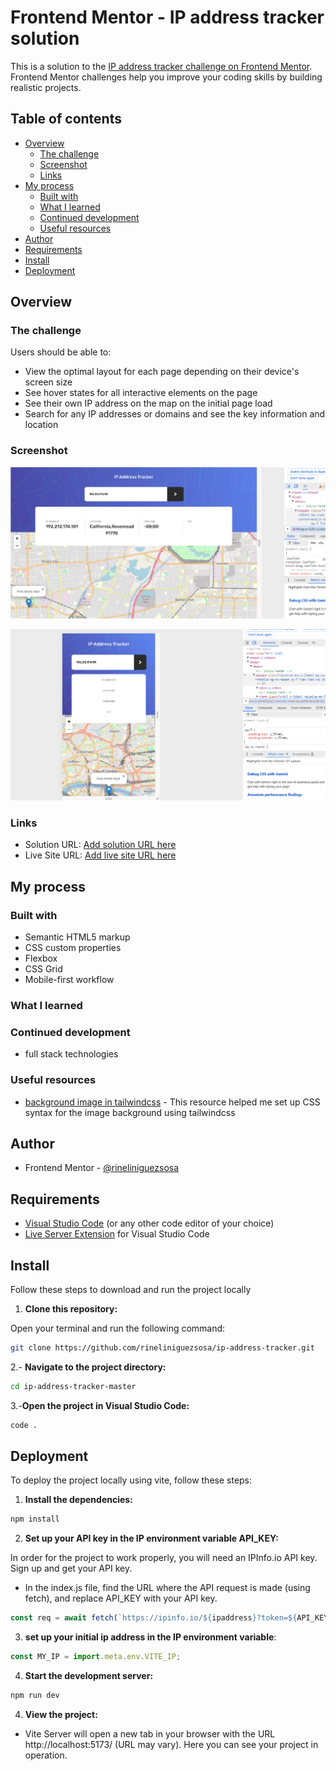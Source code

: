 # Frontend Mentor - IP address tracker solution

This is a solution to the [IP address tracker challenge on Frontend Mentor](https://www.frontendmentor.io/challenges/ip-address-tracker-I8-0yYAH0). Frontend Mentor challenges help you improve your coding skills by building realistic projects. 

## Table of contents

- [Overview](#overview)
  - [The challenge](#the-challenge)
  - [Screenshot](#screenshot)
  - [Links](#links)
- [My process](#my-process)
  - [Built with](#built-with)
  - [What I learned](#what-i-learned)
  - [Continued development](#continued-development)
  - [Useful resources](#useful-resources)
- [Author](#author)
- [Requirements](#requirements)
- [Install](#install)
- [Deployment](#deployment)


## Overview

### The challenge

Users should be able to:

- View the optimal layout for each page depending on their device's screen size
- See hover states for all interactive elements on the page
- See their own IP address on the map on the initial page load
- Search for any IP addresses or domains and see the key information and location

### Screenshot

![desktop](./screens/desktop.png)

![mobil](./screens/mobil.png)

### Links

- Solution URL: [Add solution URL here](https://your-solution-url.com)
- Live Site URL: [Add live site URL here](https://your-live-site-url.com)

## My process

### Built with

- Semantic HTML5 markup
- CSS custom properties
- Flexbox
- CSS Grid
- Mobile-first workflow


### What I learned


### Continued development

- full stack technologies

### Useful resources

- [background image in tailwindcss](https://tailwindcss.com/docs/background-image) - This resource helped me set up CSS syntax for the image background using tailwindcss


## Author

- Frontend Mentor - [@rineliniguezsosa](https://www.frontendmentor.io/profile/rineliniguezsosa)

## Requirements 

- [Visual Studio Code](https://code.visualstudio.com/) (or any other code editor of your choice)
- [Live Server Extension](https://marketplace.visualstudio.com/items?itemName=ritwickdey.LiveServer) for Visual Studio Code

## Install

Follow these steps to download and run the project locally

1. **Clone this repository:**

  Open your terminal and run the following command:

   ```bash
   git clone https://github.com/rineliniguezsosa/ip-address-tracker.git
   ```

2.- **Navigate to the project directory:**

```bash
cd ip-address-tracker-master
```

3.-**Open the project in Visual Studio Code:**

```bash
code .
```

## Deployment

To deploy the project locally using vite, follow these steps:

1. **Install the dependencies:**

```bash
npm install
```
2. **Set up your API key in the IP environment variable API_KEY:**

In order for the project to work properly, you will need an IPInfo.io API key. 
Sign up and get your API key.

- In the index.js file, find the URL where the API request is made (using fetch), and replace API_KEY with your API key.

```js
const req = await fetch(`https://ipinfo.io/${ipaddress}?token=${API_KEY}`);
```

3. **set up your initial ip address in the IP environment variable**:

```js
const MY_IP = import.meta.env.VITE_IP;
```

4. **Start the development server:**

```bash
npm run dev
```

4. **View the project:**

- Vite Server will open a new tab in your browser with the URL http://localhost:5173/ (URL may vary). Here you can see your project in operation.


